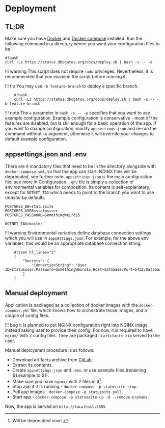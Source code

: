 # Deployment

## TL;DR

Make sure you have [Docker](https://www.docker.com) and [Docker compose](https://docs.docker.com/compose/) installed.
Run the following command in a directory where you want your configuration files to be.

	#!bash
	curl -Ls https://status.dbogatov.org/docs/deploy.sh | bash -s -- -e

!!! warning
    This script does not require `sudo` privileges.
	Nevertheless, it is recommended that you examine the script before running it.

!!! tip
    You may use `-b feature-branch` to deploy a specific branch.

		#!bash
		curl -Ls https://status.dbogatov.org/docs/deploy.sh | bash -s -- -b feature-branch


!!! note
	The `e` parameter in `bash -s -- -e` specifies that you want to use example configuration.
	Example configuration is conservative - most of the features are disabled, but is still enough for a basic operation of the app.
	If you want to change configuration, modify `appsettings.json` and re-run the command without `-e` argument, otherwise it will override your changes to default example configuration.

## appsettings.json and .env

There are 4 mandatory files that need to be in the directory alongside with `docker-compose.yml`, so that the app can start.
NGINX files will be deprecated, see further note.
`appsettings.json` is the main configuration file, see more in [Configuration](/configuration).
`.env` file is simply a collection of environmental variables for composition.
Its content is self-explanatory, except for `DOTNET_TAG` which needs to point to the branch you want to use (*master* by default).

	POSTGRES_DB=statussite
	POSTGRES_USER=statususer
	POSTGRES_PASSWORD=SomethingWeird15

	DOTNET_TAG=master

!!! warning
    Environmental variables define database connection settings which you will use in `appsettings.json`.
	For example, for the above env variables, this would be an appropriate database connection string.

		#!json hl_lines="3"
		{
			"Secrets": {
				"ConnectionString": "User ID=statususer;Password=SomethingWeird15;Host=database;Port=5432;Database=statussite;Pooling=false;CommandTimeout=300;"
			}
		}

## Manual deployment

Application is packaged as a collection of docker images with the `docker-compose.yml` file, which knows how to orchestrate those images, and a couple of config files.

!!! bug
    It is planned to put NGINX configuration right into NGINX image instead asking user to provide their config.
	For now, it is required to have `nginx/` with 2 config files.
	They are packaged in `artifacts.zip` served to the user.

Manual deployemnt procedure is as follows:

* Download artifacts archive from [GitLab](https://git.dbogatov.org/dbogatov/status-site).
* Extract its contents.
* Create `appsettings.json` and `.env`, or use example files (renaming $1.example to $1).
* Make sure you have `nginx/` with 2 files in it[^1]. 
* Stop app if it is running - `docker-compose -p statussite stop`.
* Pull app images - `docker-compose -p statussite pull`.
* Start app - `docker-compose -p statussite up -d --remove-orphans`.

Now, the app is served on `http://localhost:5555`.

[^1]: Will be deprecated soon.

